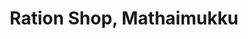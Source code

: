 ---
title: "Ration Shop, Mathaimukku"
url: /mathaimukku/ration-shop-mathaimukku/
shop: convenience
---